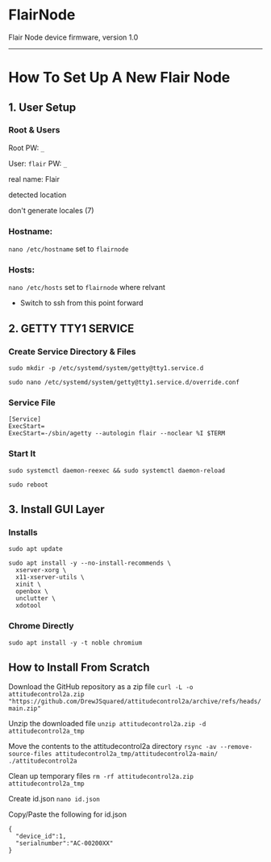 # FlairNode
 
Flair Node device firmware, version 1.0

---

# How To Set Up A New Flair Node

## 1. User Setup

### Root & Users

Root PW: `_`

User: `flair`
PW: `_`

real name: Flair

detected location

don't generate locales (7)

### Hostname:
`nano /etc/hostname`
set to `flairnode`

### Hosts:
`nano /etc/hosts`
set to `flairnode` where relvant

- Switch to ssh from this point forward

## 2. GETTY TTY1 SERVICE

### Create Service Directory & Files

`sudo mkdir -p /etc/systemd/system/getty@tty1.service.d`

`sudo nano /etc/systemd/system/getty@tty1.service.d/override.conf`

### Service File
```
[Service]
ExecStart=
ExecStart=-/sbin/agetty --autologin flair --noclear %I $TERM
```

### Start It
`sudo systemctl daemon-reexec && sudo systemctl daemon-reload`

`sudo reboot`


## 3. Install GUI Layer

### Installs

`sudo apt update`

```
sudo apt install -y --no-install-recommends \
  xserver-xorg \
  x11-xserver-utils \
  xinit \
  openbox \
  unclutter \
  xdotool
```

### Chrome Directly
`sudo apt install -y -t noble chromium`











## How to Install From Scratch
Download the GitHub repository as a zip file
`curl -L -o attitudecontrol2a.zip "https://github.com/DrewJSquared/attitudecontrol2a/archive/refs/heads/main.zip"`

Unzip the downloaded file
`unzip attitudecontrol2a.zip -d attitudecontrol2a_tmp`

Move the contents to the attitudecontrol2a directory
`rsync -av --remove-source-files attitudecontrol2a_tmp/attitudecontrol2a-main/ ./attitudecontrol2a`

Clean up temporary files
`rm -rf attitudecontrol2a.zip attitudecontrol2a_tmp`

Create id.json
`nano id.json`

Copy/Paste the following for id.json
```
{
  "device_id":1,
  "serialnumber":"AC-00200XX"
}
```
